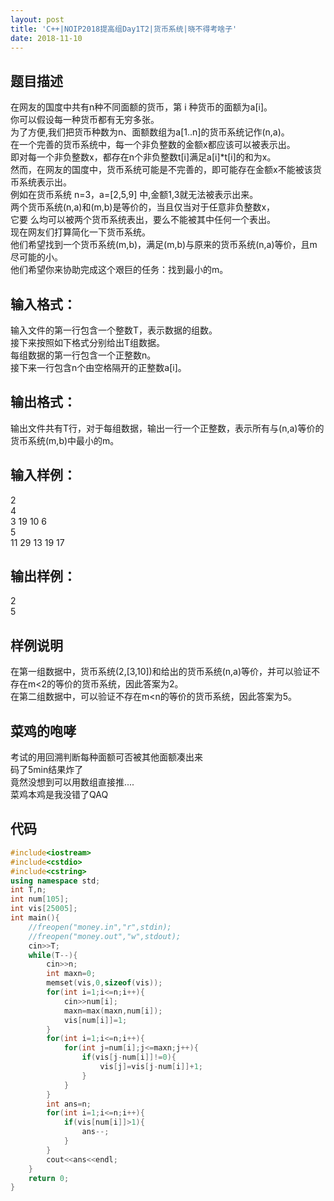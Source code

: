 ```yaml
---
layout: post 
title: 'C++|NOIP2018提高组Day1T2|货币系统|晓不得考啥子'
date: 2018-11-10
---
```

## 题目描述
在网友的国度中共有n种不同面额的货币，第 i 种货币的面额为a[i]。   
你可以假设每一种货币都有无穷多张。  
为了方便,我们把货币种数为n、面额数组为a[1..n]的货币系统记作(n,a)。  
在一个完善的货币系统中，每一个非负整数的金额x都应该可以被表示出。   
即对每一个非负整数x，都存在n个非负整数t[i]满足a[i]*t[i]的和为x。  
然而，在网友的国度中，货币系统可能是不完善的，即可能存在金额x不能被该货币系统表示出。  
例如在货币系统 n=3，a=[2,5,9] 中,金额1,3就无法被表示出来。  
两个货币系统(n,a)和(m,b)是等价的，当且仅当对于任意非负整数x，  
它要 么均可以被两个货币系统表出，要么不能被其中任何一个表出。  
现在网友们打算简化一下货币系统。  
他们希望找到一个货币系统(m,b)，满足(m,b)与原来的货币系统(n,a)等价，且m尽可能的小。  
他们希望你来协助完成这个艰巨的任务：找到最小的m。  
## 输入格式：
输入文件的第一行包含一个整数T，表示数据的组数。  
接下来按照如下格式分别给出T组数据。  
每组数据的第一行包含一个正整数n。  
接下来一行包含n个由空格隔开的正整数a[i]。  
## 输出格式：
输出文件共有T行，对于每组数据，输出一行一个正整数，表示所有与(n,a)等价的货币系统(m,b)中最小的m。  
## 输入样例：
2   
4   
3 19 10 6   
5   
11 29 13 19 17   
## 输出样例：
2     
5    
## 样例说明
在第一组数据中，货币系统(2,[3,10])和给出的货币系统(n,a)等价，并可以验证不存在m<2的等价的货币系统，因此答案为2。   
在第二组数据中，可以验证不存在m<n的等价的货币系统，因此答案为5。  
## 菜鸡的咆哮
考试的用回溯判断每种面额可否被其他面额凑出来  
码了5min结果炸了  
竟然没想到可以用数组直接推....  
菜鸡本鸡是我没错了QAQ  
## 代码
```cpp
#include<iostream>
#include<cstdio>
#include<cstring>
using namespace std;
int T,n;
int num[105];
int vis[25005];
int main(){
    //freopen("money.in","r",stdin);
    //freopen("money.out","w",stdout);
    cin>>T;
    while(T--){
        cin>>n;
        int maxn=0;
        memset(vis,0,sizeof(vis));
        for(int i=1;i<=n;i++){
            cin>>num[i];
            maxn=max(maxn,num[i]);
            vis[num[i]]=1;
        }
        for(int i=1;i<=n;i++){
        	for(int j=num[i];j<=maxn;j++){
            	if(vis[j-num[i]]!=0){
            		vis[j]=vis[j-num[i]]+1;
            	}
        	}	
        }
        int ans=n;
        for(int i=1;i<=n;i++){
        	if(vis[num[i]]>1){
        		ans--;
        	}
        }
        cout<<ans<<endl;
    }
    return 0;
}
```
